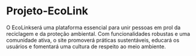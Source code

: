 # Projeto-EcoLink

O EcoLinkserá uma plataforma essencial para unir pessoas em prol da reciclagem e da proteção ambiental. Com funcionalidades robustas e uma comunidade ativa, o site promoverá práticas sustentáveis, educará os usuários e fomentará uma cultura de respeito ao meio ambiente.
